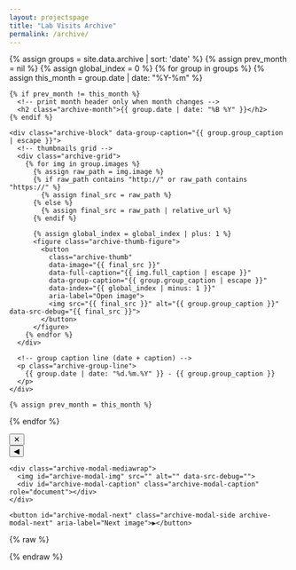 ```yaml
---
layout: projectspage
title: "Lab Visits Archive"
permalink: /archive/
---
```


<link rel="stylesheet" href="{{ '_sass/minimal-mistakes/_archive.scss' | relative_url }}">

<div class="archive-container">
  {% assign groups = site.data.archive | sort: 'date' %}
  {% assign prev_month = nil %}
  {% assign global_index = 0 %}
  {% for group in groups %}
    {% assign this_month = group.date | date: "%Y-%m" %}

    {% if prev_month != this_month %}
      <!-- print month header only when month changes -->
      <h2 class="archive-month">{{ group.date | date: "%B %Y" }}</h2>
    {% endif %}

    <div class="archive-block" data-group-caption="{{ group.group_caption | escape }}">
      <!-- thumbnails grid -->
      <div class="archive-grid">
        {% for img in group.images %}
          {% assign raw_path = img.image %}
          {% if raw_path contains "http://" or raw_path contains "https://" %}
            {% assign final_src = raw_path %}
          {% else %}
            {% assign final_src = raw_path | relative_url %}
          {% endif %}

          {% assign global_index = global_index | plus: 1 %}
          <figure class="archive-thumb-figure">
            <button
              class="archive-thumb"
              data-image="{{ final_src }}"
              data-full-caption="{{ img.full_caption | escape }}"
              data-group-caption="{{ group.group_caption | escape }}"
              data-index="{{ global_index | minus: 1 }}"
              aria-label="Open image">
              <img src="{{ final_src }}" alt="{{ group.group_caption }}" data-src-debug="{{ final_src }}">
            </button>
          </figure>
        {% endfor %}
      </div>

      <!-- group caption line (date + caption) -->
      <p class="archive-group-line">
        {{ group.date | date: "%d.%m.%Y" }} - {{ group.group_caption }}
      </p>
    </div>

    {% assign prev_month = this_month %}
  {% endfor %}
</div>


<div id="archive-modal" class="archive-modal" aria-hidden="true" role="dialog" aria-modal="true" aria-label="Image viewer">
  <button id="archive-modal-close" class="archive-modal-close" aria-label="Close">✕</button>

  <div class="archive-modal-stage">
    <button id="archive-modal-prev" class="archive-modal-side archive-modal-prev" aria-label="Previous image">◀</button>

    <div class="archive-modal-mediawrap">
      <img id="archive-modal-img" src="" alt="" data-src-debug="">
      <div id="archive-modal-caption" class="archive-modal-caption" role="document"></div>
    </div>

    <button id="archive-modal-next" class="archive-modal-side archive-modal-next" aria-label="Next image">▶</button>
  </div>
</div>


  </div>
</div>

{% raw %}
<script>
(function () {
  document.addEventListener('DOMContentLoaded', function () {
    console.log('[archive] modal script loaded');

    const modal = document.getElementById('archive-modal');
    const modalImg = document.getElementById('archive-modal-img');
    const modalCaption = document.getElementById('archive-modal-caption');
    const modalClose = document.getElementById('archive-modal-close');
    const modalPrev = document.getElementById('archive-modal-prev');
    const modalNext = document.getElementById('archive-modal-next');

    // collect thumbs; ensure they exist
    const thumbs = Array.from(document.querySelectorAll('.archive-thumb'));
    const total = thumbs.length;
    console.log('[archive] total thumbs =', total);

    // OPEN modal by index (clamped, no wrap)
    function openByIndex(idx) {
      if (total === 0) return;
      // clamp
      if (idx < 0) idx = 0;
      if (idx > total - 1) idx = total - 1;

      console.log('[archive] openByIndex', idx);

      const btn = thumbs[idx];
      if (!btn) return;
      const url = btn.getAttribute('data-image');
      let fullCaption = (btn.getAttribute('data-full-caption') || '').trim();
      const groupCaption = (btn.getAttribute('data-group-caption') || '').trim();
      const date = (btn.getAttribute('data-date') || '').trim();

      if (!fullCaption) fullCaption = groupCaption || '';

      // final caption "DATE - CAPTION"
      let finalCaption = '';
      if (date) {
        finalCaption = date + ' - ' + (fullCaption || '');
      } else {
        finalCaption = fullCaption || '';
      }

      modalImg.src = url;
      modalImg.alt = btn.querySelector('img')?.alt || '';
      modalImg.setAttribute('data-src-debug', url);
      modalCaption.textContent = finalCaption;

      modal.setAttribute('aria-hidden', 'false');
      document.body.classList.add('no-scroll');
      modal.dataset.currentIndex = idx;
      modalClose.focus();

      // set disabled state on arrows
      if (modalPrev) {
        const prevDisabled = idx === 0;
        modalPrev.disabled = prevDisabled;
        modalPrev.setAttribute('aria-disabled', prevDisabled ? 'true' : 'false');
      }
      if (modalNext) {
        const nextDisabled = idx === total - 1;
        modalNext.disabled = nextDisabled;
        modalNext.setAttribute('aria-disabled', nextDisabled ? 'true' : 'false');
      }
    }

    // navigate
    function gotoNext() {
      const cur = parseInt(modal.dataset.currentIndex || -1, 10);
      if (isNaN(cur)) return;
      if (cur >= total - 1) { console.log('[archive] at last, cannot next'); return; }
      openByIndex(cur + 1);
    }
    function gotoPrev() {
      const cur = parseInt(modal.dataset.currentIndex || -1, 10);
      if (isNaN(cur)) return;
      if (cur <= 0) { console.log('[archive] at first, cannot prev'); return; }
      openByIndex(cur - 1);
    }

    // attach click handlers to thumbs
    thumbs.forEach(btn => {
      btn.addEventListener('click', () => {
        const idx = parseInt(btn.getAttribute('data-index'), 10);
        console.log('[archive] thumb click index', idx);
        openByIndex(idx);
      });
    });

    // attach controls
    if (modalClose) modalClose.addEventListener('click', closeModal);
    if (modalPrev) modalPrev.addEventListener('click', gotoPrev);
    if (modalNext) modalNext.addEventListener('click', gotoNext);

    // close function
    function closeModal() {
      modal.setAttribute('aria-hidden', 'true');
      modalImg.src = '';
      modalCaption.textContent = '';
      document.body.classList.remove('no-scroll');
      delete modal.dataset.currentIndex;
      console.log('[archive] modal closed');
    }

    // click outside to close
    modal.addEventListener('click', (e) => { if (e.target === modal) closeModal(); });

    // key handling
    document.addEventListener('keydown', (e) => {
      if (modal.getAttribute('aria-hidden') === 'false') {
        if (e.key === 'Escape') { closeModal(); return; }
        if (e.key === 'ArrowRight') { e.preventDefault(); gotoNext(); return; }
        if (e.key === 'ArrowLeft')  { e.preventDefault(); gotoPrev(); return; }
      }
    });

    // preload near images when open (optional)
    function preload(url) { if (!url) return; const i = new Image(); i.src = url; }
    const observer = new MutationObserver(() => {
      if (modal.getAttribute('aria-hidden') === 'false') {
        const cur = parseInt(modal.dataset.currentIndex || -1, 10);
        if (!isNaN(cur)) {
          const nextBtn = thumbs[cur + 1];
          const prevBtn = thumbs[cur - 1];
          if (nextBtn) preload(nextBtn.getAttribute('data-image'));
          if (prevBtn) preload(prevBtn.getAttribute('data-image'));
        }
      }
    });
    observer.observe(modal, { attributes: true, attributeFilter: ['aria-hidden'], subtree: false });
  });
})();
</script>
{% endraw %}
